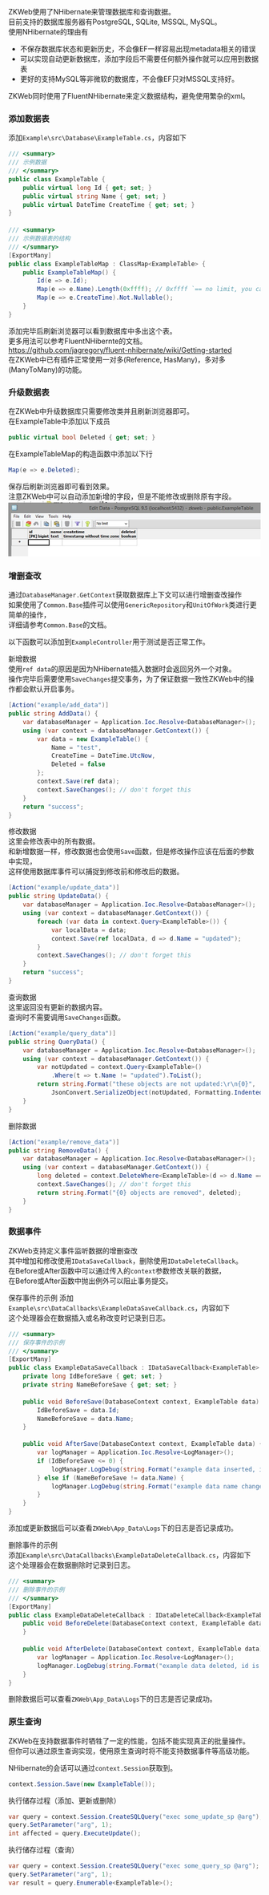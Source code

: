 ZKWeb使用了NHibernate来管理数据库和查询数据。<br/>
目前支持的数据库服务器有PostgreSQL, SQLite, MSSQL, MySQL。<br/>
使用NHibernate的理由有<br/>

- 不保存数据库状态和更新历史，不会像EF一样容易出现metadata相关的错误
- 可以实现自动更新数据库，添加字段后不需要任何额外操作就可以应用到数据表
- 更好的支持MySQL等非微软的数据库，不会像EF只对MSSQL支持好。

ZKWeb同时使用了FluentNHibernate来定义数据结构，避免使用繁杂的xml。<br/>

### 添加数据表

添加`Example\src\Database\ExampleTable.cs`，内容如下
``` csharp
/// <summary>
/// 示例数据
/// </summary>
public class ExampleTable {
	public virtual long Id { get; set; }
	public virtual string Name { get; set; }
	public virtual DateTime CreateTime { get; set; }
}

/// <summary>
/// 示例数据表的结构
/// </summary>
[ExportMany]
public class ExampleTableMap : ClassMap<ExampleTable> {
	public ExampleTableMap() {
		Id(e => e.Id);
		Map(e => e.Name).Length(0xffff); // 0xffff `== no limit, you can confirm later
		Map(e => e.CreateTime).Not.Nullable();
	}
}
```

添加完毕后刷新浏览器可以看到数据库中多出这个表。<br/>
更多用法可以参考FluentNHibernte的文档。<br/>
https://github.com/jagregory/fluent-nhibernate/wiki/Getting-started<br/>
在ZKWeb中已有插件正常使用一对多(Reference, HasMany)，多对多(ManyToMany)的功能。<br/>

### 升级数据表

在ZKWeb中升级数据库只需要修改类并且刷新浏览器即可。<br/>
在ExampleTable中添加以下成员<br/>
``` csharp
public virtual bool Deleted { get; set; }
```

在ExampleTableMap的构造函数中添加以下行<br/>
``` csharp
Map(e => e.Deleted);
```

保存后刷新浏览器即可看到效果。<br/>
注意ZKWeb中可以自动添加新增的字段，但是不能修改或删除原有字段。<br/>
![](../img/example_table.jpg)

### 增删查改

通过`DatabaseManager.GetContext`获取数据库上下文可以进行增删查改操作<br/>
如果使用了`Common.Base`插件可以使用`GenericRepository`和`UnitOfWork`类进行更简单的操作，<br/>
详细请参考`Common.Base`的文档。<br/>

以下函数可以添加到`ExampleController`用于测试是否正常工作。<br/>

新增数据<br/>
使用`ref data`的原因是因为NHibernate插入数据时会返回另外一个对象。<br/>
操作完毕后需要使用`SaveChanges`提交事务，为了保证数据一致性ZKWeb中的操作都会默认开启事务。<br/>
``` csharp
[Action("example/add_data")]
public string AddData() {
	var databaseManager = Application.Ioc.Resolve<DatabaseManager>();
	using (var context = databaseManager.GetContext()) {
		var data = new ExampleTable() {
			Name = "test",
			CreateTime = DateTime.UtcNow,
			Deleted = false
		};
		context.Save(ref data);
		context.SaveChanges(); // don't forget this
	}
	return "success";
}
```

修改数据<br/>
这里会修改表中的所有数据。<br/>
和新增数据一样，修改数据也会使用`Save`函数，但是修改操作应该在后面的参数中实现，<br/>
这样使用数据库事件可以捕捉到修改前和修改后的数据。<br/>
``` csharp
[Action("example/update_data")]
public string UpdateData() {
	var databaseManager = Application.Ioc.Resolve<DatabaseManager>();
	using (var context = databaseManager.GetContext()) {
		foreach (var data in context.Query<ExampleTable>()) {
			var localData = data;
			context.Save(ref localData, d => d.Name = "updated");
		}
		context.SaveChanges(); // don't forget this
	}
	return "success";
}
```

查询数据<br/>
这里返回没有更新的数据内容。<br/>
查询时不需要调用`SaveChanges`函数。<br/>
``` csharp
[Action("example/query_data")]
public string QueryData() {
	var databaseManager = Application.Ioc.Resolve<DatabaseManager>();
	using (var context = databaseManager.GetContext()) {
		var notUpdated = context.Query<ExampleTable>()
			.Where(t => t.Name != "updated").ToList();
		return string.Format("these objects are not updated:\r\n{0}",
			JsonConvert.SerializeObject(notUpdated, Formatting.Indented));
	}
}
```

删除数据<br/>
``` csharp
[Action("example/remove_data")]
public string RemoveData() {
	var databaseManager = Application.Ioc.Resolve<DatabaseManager>();
	using (var context = databaseManager.GetContext()) {
		long deleted = context.DeleteWhere<ExampleTable>(d => d.Name == "updated");
		context.SaveChanges(); // don't forget this
		return string.Format("{0} objects are removed", deleted);
	}
}
```

### 数据事件

ZKWeb支持定义事件监听数据的增删查改<br/>
其中增加和修改使用`IDataSaveCallback`，删除使用`IDataDeleteCallback`。<br/>
在Before或After函数中可以通过传入的`context`参数修改关联的数据，<br/>
在Before或After函数中抛出例外可以阻止事务提交。<br/>

保存事件的示例
添加`Example\src\DataCallbacks\ExampleDataSaveCallback.cs`，内容如下<br/>
这个处理器会在数据插入或名称改变时记录到日志。<br/>
``` csharp
/// <summary>
/// 保存事件的示例
/// </summary>
[ExportMany]
public class ExampleDataSaveCallback : IDataSaveCallback<ExampleTable> {
	private long IdBeforeSave { get; set; }
	private string NameBeforeSave { get; set; }

	public void BeforeSave(DatabaseContext context, ExampleTable data) {
		IdBeforeSave = data.Id;
		NameBeforeSave = data.Name;
	}

	public void AfterSave(DatabaseContext context, ExampleTable data) {
		var logManager = Application.Ioc.Resolve<LogManager>();
		if (IdBeforeSave <= 0) {
			logManager.LogDebug(string.Format("example data inserted, id is {0}", data.Id));
		} else if (NameBeforeSave != data.Name) {
			logManager.LogDebug(string.Format("example data name changed, id is {0}", data.Id));
		}
	}
}
```

添加或更新数据后可以查看`ZKWeb\App_Data\Logs`下的日志是否记录成功。<br/>

删除事件的示例<br/>
添加`Example\src\DataCallbacks\ExampleDataDeleteCallback.cs`，内容如下<br/>
这个处理器会在数据删除时记录到日志。<br/>
``` csharp
/// <summary>
/// 删除事件的示例
/// </summary>
[ExportMany]
public class ExampleDataDeleteCallback : IDataDeleteCallback<ExampleTable> {
	public void BeforeDelete(DatabaseContext context, ExampleTable data) {
	}

	public void AfterDelete(DatabaseContext context, ExampleTable data) {
		var logManager = Application.Ioc.Resolve<LogManager>();
		logManager.LogDebug(string.Format("example data deleted, id is {0}", data.Id));
	}
}
```

删除数据后可以查看`ZKWeb\App_Data\Logs`下的日志是否记录成功。<br/>

### 原生查询

ZKWeb在支持数据事件时牺牲了一定的性能，包括不能实现真正的批量操作。<br/>
但你可以通过原生查询实现，使用原生查询时将不能支持数据事件等高级功能。<br/>

NHibernate的会话可以通过`context.Session`获取到。
``` csharp
context.Session.Save(new ExampleTable());
```

执行储存过程（添加、更新或删除）
``` csharp
var query = context.Session.CreateSQLQuery("exec some_update_sp @arg");
query.SetParameter("arg", 1);
int affected = query.ExecuteUpdate();
```

执行储存过程（查询）
``` csharp
var query = context.Session.CreateSQLQuery("exec some_query_sp @arg");
query.SetParameter("arg", 1);
var result = query.Enumerable<ExampleTable>();
```

